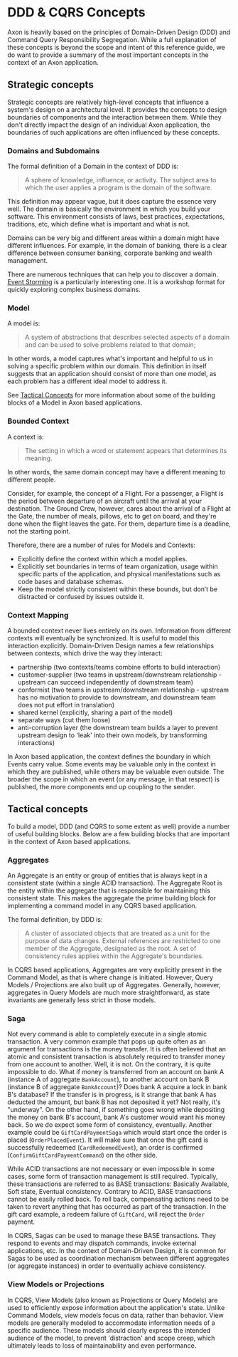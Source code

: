 # DDD & CQRS Concepts

Axon is heavily based on the principles of Domain-Driven Design \(DDD\) and Command Query Responsibility Segregation. While a full explanation of these concepts is beyond the scope and intent of this reference guide, we do want to provide a summary of the most important concepts in the context of an Axon application.

## Strategic concepts

Strategic concepts are relatively high-level concepts that influence a system's design on a architectural level. It provides the concepts to design boundaries of components and the interaction between them. While they don't directly impact the design of an individual Axon application, the boundaries of such applications are often influenced by these concepts.

### Domains and Subdomains

The formal definition of a Domain in the context of DDD is:

> A sphere of knowledge, influence, or activity. The subject area to which the user applies a program is the domain of the software.

This definition may appear vague, but it does capture the essence very well. The domain is basically the environment in which you build your software. This environment consists of laws, best practices, expectations, traditions, etc, which define what is important and what is not.

Domains can be very big and different areas within a domain might have different influences. For example, in the domain of banking, there is a clear difference between consumer banking, corporate banking and wealth management.

There are numerous techniques that can help you to discover a domain. [Event Storming](https://www.eventstorming.com/book/) is a particularly interesting one. It is a workshop format for quickly exploring complex business domains.

### Model

A model is:

> A system of abstractions that describes selected aspects of a domain and can be used to solve problems related to that domain;

In other words, a model captures what's important and helpful to us in solving a specific problem within our domain. This definition in itself suggests that an application should consist of more than one model, as each problem has a different ideal model to address it.

See [Tactical Concepts](ddd-cqrs-concepts.md#tactical-concepts) for more information about some of the building blocks of a Model in Axon based applications.

### Bounded Context

A context is:

> The setting in which a word or statement appears that determines its meaning.

In other words, the same domain concept may have a different meaning to different people.

Consider, for example, the concept of a Flight. For a passenger, a Flight is the period between departure of an aircraft until the arrival at your destination. The Ground Crew, however, cares about the arrival of a Flight at the Gate, the number of meals, pillows, etc to get on board, and they're done when the flight leaves the gate. For them, departure time is a deadline, not the starting point.

Therefore, there are a number of rules for Models and Contexts:

* Explicitly define the context within which a model applies.
* Explicitly set boundaries in terms of team organization, usage within specific parts of the application, and physical manifestations such as code bases and database schemas.
* Keep the model strictly consistent within these bounds, but don’t be distracted or confused by issues outside it.

### Context Mapping

A bounded context never lives entirely on its own. Information from different contexts will eventually be synchronized. It is useful to model this interaction explicitly. Domain-Driven Design names a few relationships between contexts, which drive the way they interact:

* partnership \(two contexts/teams combine efforts to build interaction\)
* customer-supplier \(two teams in upstream/downstream relationship - upstream can succeed independently of downstream team\)
* conformist \(two teams in upstream/downstream relationship - upstream has no motivation to provide to downstream, and downstream team does not put effort in translation\)
* shared kernel \(explicitly, sharing a part of the model\)
* separate ways \(cut them loose\)
* anti-corruption layer \(the downstream team builds a layer to prevent upstream design to 'leak' into their own models, by transforming interactions\)

In Axon based application, the context defines the boundary in which Events carry value. Some events may be valuable only in the context in which they are published, while others may be valuable even outside. The broader the scope in which an event \(or any message, in that respect\) is published, the more components end up coupling to the sender.

## Tactical concepts

To build a model, DDD \(and CQRS to some extent as well\) provide a number of useful building blocks. Below are a few building blocks that are important in the context of Axon based applications.

### Aggregates

An Aggregate is an entity or group of entities that is always kept in a consistent state \(within a single ACID transaction\). The Aggregate Root is the entity within the aggregate that is responsible for maintaining this consistent state. This makes the aggregate the prime building block for implementing a command model in any CQRS based application.

The formal definition, by DDD is:

> A cluster of associated objects that are treated as a unit for the purpose of data changes. External references are restricted to one member of the Aggregate, designated as the root. A set of consistency rules applies within the Aggregate's boundaries.

In CQRS based applications, Aggregates are very explicitly present in the Command Model, as that is where change is initiated. However, Query Models / Projections are also built up of Aggregates. Generally, however, aggregates in Query Models are much more straightforward, as state invariants are generally less strict in those models.

### Saga

Not every command is able to completely execute in a single atomic transaction. A very common example that pops up quite often as an argument for transactions is the money transfer. It is often believed that an atomic and consistent transaction is absolutely required to transfer money from one account to another. Well, it is not. On the contrary, it is quite impossible to do. What if money is transferred from an account on bank A \(instance A of aggregate `BankAccount`\), to another account on bank B \(instance B of aggregate `BankAccount`\)? Does bank A acquire a lock in bank B's database? If the transfer is in progress, is it strange that bank A has deducted the amount, but bank B has not deposited it yet? Not really, it's "underway". On the other hand, if something goes wrong while depositing the money on bank B's account, bank A's customer would want his money back. So we do expect some form of consistency, eventually. Another example could be `GiftCardPaymentSaga` which would start once the order is placed \(`OrderPlacedEvent`\). It will make sure that once the gift card is successfully redeemed \(`CardRedeemedEvent`\), an order is confirmed \(`ConfirmGiftCardPaymentCommand`\) on the other side.

While ACID transactions are not necessary or even impossible in some cases, some form of transaction management is still required. Typically, these transactions are referred to as BASE transactions: Basically Available, Soft state, Eventual consistency. Contrary to ACID, BASE transactions cannot be easily rolled back. To roll back, compensating actions need to be taken to revert anything that has occurred as part of the transaction. In the gift card example, a redeem failure of `GiftCard`, will reject the `Order` payment.

In CQRS, Sagas can be used to manage these BASE transactions. They respond to events and may dispatch commands, invoke external applications, etc. In the context of Domain-Driven Design, it is common for Sagas to be used as coordination mechanism between different aggregates \(or aggregate instances\) in order to eventually achieve consistency.

### View Models or Projections

In CQRS, View Models \(also known as Projections or Query Models\) are used to efficiently expose information about the application's state. Unlike Command Models, view models focus on data, rather than behavior. View models are generally modeled to accommodate information needs of a specific audience. These models should clearly express the intended audience of the model, to prevent 'distraction' and scope creep, which ultimately leads to loss of maintainability and even performance.


